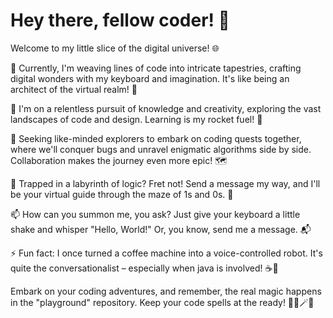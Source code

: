 # Hey there, fellow coder! 👋

Welcome to my little slice of the digital universe! 🌐

🔭 Currently, I'm weaving lines of code into intricate tapestries, crafting digital wonders with my keyboard and imagination. It's like being an architect of the virtual realm! 🏰

🌱 I'm on a relentless pursuit of knowledge and creativity, exploring the vast landscapes of code and design. Learning is my rocket fuel! 🚀

👯 Seeking like-minded explorers to embark on coding quests together, where we'll conquer bugs and unravel enigmatic algorithms side by side. Collaboration makes the journey even more epic! 🗺️

🤔 Trapped in a labyrinth of logic? Fret not! Send a message my way, and I'll be your virtual guide through the maze of 1s and 0s. 💬

📫 How can you summon me, you ask? Just give your keyboard a little shake and whisper "Hello, World!" Or, you know, send me a message. 📬

⚡ Fun fact: I once turned a coffee machine into a voice-controlled robot. It's quite the conversationalist – especially when java is involved! ☕🤖

Embark on your coding adventures, and remember, the real magic happens in the "playground" repository. Keep your code spells at the ready! 🧙‍♂️🪄🔮
